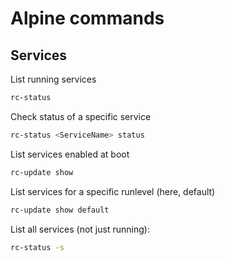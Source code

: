 # Alpine commands

## Services

List running services
```bash
rc-status
```

Check status of a specific service

```bash
rc-status <ServiceName> status
```

List services enabled at boot
```bash
rc-update show
```

List services for a specific runlevel (here, default)
```bash
rc-update show default
```
List all services (not just running):

```bash
rc-status -s
```